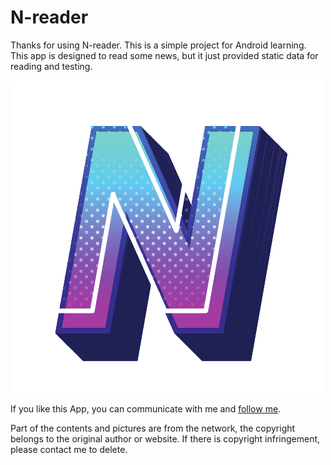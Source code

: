 # N-reader

Thanks for using N-reader. This is a simple project for Android learning. This app is designed to read some news, but it just provided static data for reading and testing.

![ifconfig.png](ic_logo_round.png)

If you like this App, you can communicate with me and [follow me](https://github.com/ZerglingV/ "Follow ZerglingV").

Part of the contents and pictures are from the network, the copyright belongs to the original author or website. If there is copyright infringement, please contact me to delete.
